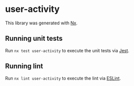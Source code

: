 # user-activity

This library was generated with [Nx](https://nx.dev).

## Running unit tests

Run `nx test user-activity` to execute the unit tests via
[Jest](https://jestjs.io).

## Running lint

Run `nx lint user-activity` to execute the lint via
[ESLint](https://eslint.org/).
